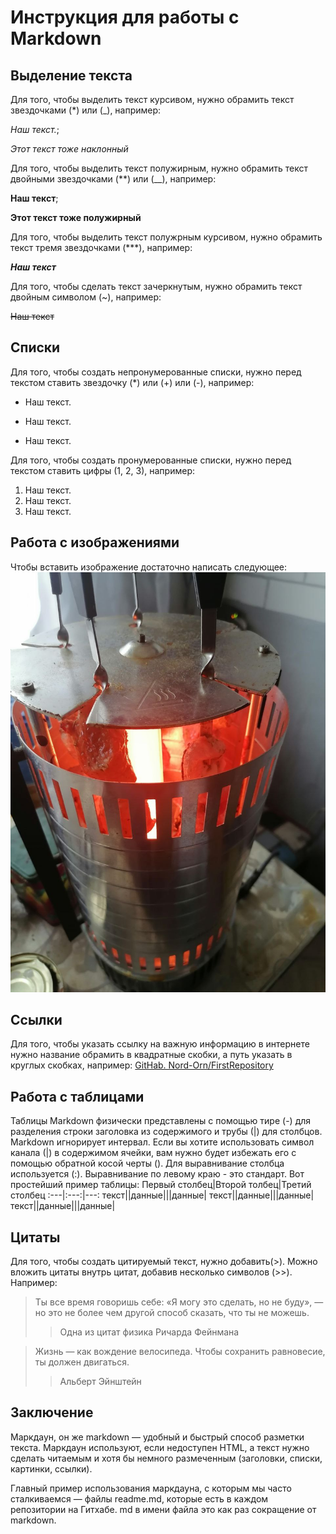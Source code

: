 # Инструкция для работы с Markdown

## Выделение текста

Для того, чтобы выделить текст курсивом, нужно обрамить текст звездочками (*) или (_), например: 

*Наш текст.*;

_Этот текст тоже наклонный_

Для того, чтобы выделить текст полужирным, нужно обрамить текст двойными звездочками (**) или (__), например:

**Наш текст**;

__Этот текст тоже полужирный__

Для того, чтобы выделить текст полужрным курсивом, нужно обрамить текст тремя звездочками (***), например:

***Наш текст***

Для того, чтобы сделать текст зачеркнутым, нужно обрамить текст двойным символом (~), например:

~~Наш текст~~

## Списки

Для того, чтобы создать непронумерованные списки, нужно перед текстом ставить звездочку (*) или (+) или (-), например: 
* Наш текст.
+ Наш текст.
- Наш текст.

Для того, чтобы создать пронумерованные списки, нужно перед текстом ставить цифры (1, 2, 3), например: 
1. Наш текст.
2. Наш текст.
3. Наш текст.

## Работа с изображениями

Чтобы вставить изображение достаточно написать следующее:
![Это печь для шашлыков](barbecue.jpg)

## Ссылки

Для того, чтобы указать ссылку на важную информацию в интернете нужно название обрамить в квадратные скобки, а путь указать в круглых скобках, например:  [GitHab. Nord-Orn/FirstRepository](https://github.com/Nord-Orn/FirstRepository)

## Работа с таблицами

Таблицы Markdown физически представлены с помощью тире (-) для разделения строки заголовка из содержимого и трубы (|) для столбцов.
Markdown игнорирует интервал. 
Если вы хотите использовать символ канала (|) в содержимом ячейки, вам нужно будет избежать его с помощью обратной косой черты (\).
Для выравнивание столбца используется (:).
Выравнивание по левому краю - это стандарт. 
Вот простейший пример таблицы: 
Первый столбец|Второй толбец|Третий столбец
:---|:---:|---:
текст|\|данные\||\|данные\|
текст|\|данные\||\|данные\|
текст|\|данные\||\|данные\|

## Цитаты

Для того, чтобы создать цитируемый текст, нужно добавить(>). 
Можно вложить цитаты внутрь цитат, добавив несколько символов (>>). Например:

> Ты все время говоришь себе: «Я могу это 
> сделать, но не буду», — но это не более 
> чем другой способ сказать, что ты не 
> можешь.
>> Одна из цитат физика Ричарда Фейнмана

> Жизнь — как вождение велосипеда. Чтобы сохранить равновесие, ты должен двигаться.
>> Альберт Эйнштейн

## Заключение

Маркдаун, он же markdown — удобный и быстрый способ разметки текста. Маркдаун используют, если недоступен HTML, а текст нужно сделать читаемым и хотя бы немного размеченным (заголовки, списки, картинки, ссылки).

Главный пример использования маркдауна, с которым мы часто сталкиваемся — файлы readme.md, которые есть в каждом репозитории на Гитхабе. md в имени файла это как раз сокращение от markdown.
